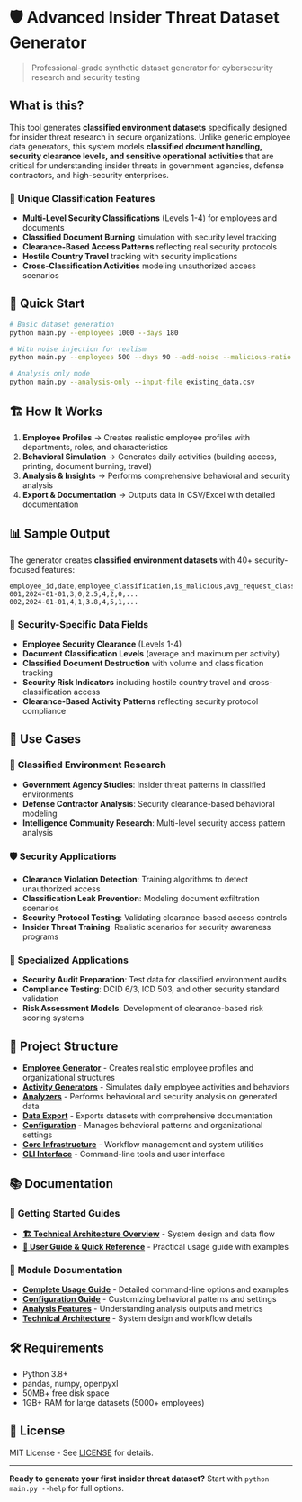 # 🛡️ Advanced Insider Threat Dataset Generator

> Professional-grade synthetic dataset generator for cybersecurity research and security testing

## What is this?

This tool generates **classified environment datasets** specifically designed for insider threat research in secure organizations. Unlike generic employee data generators, this system models **classified document handling, security clearance levels, and sensitive operational activities** that are critical for understanding insider threats in government agencies, defense contractors, and high-security enterprises.

### 🔐 **Unique Classification Features**
- **Multi-Level Security Classifications** (Levels 1-4) for employees and documents
- **Classified Document Burning** simulation with security level tracking
- **Clearance-Based Access Patterns** reflecting real security protocols
- **Hostile Country Travel** tracking with security implications
- **Cross-Classification Activities** modeling unauthorized access scenarios

## 🚀 Quick Start

```bash
# Basic dataset generation
python main.py --employees 1000 --days 180

# With noise injection for realism
python main.py --employees 500 --days 90 --add-noise --malicious-ratio 0.08

# Analysis only mode
python main.py --analysis-only --input-file existing_data.csv
```

## 🏗️ How It Works

1. **Employee Profiles** → Creates realistic employee profiles with departments, roles, and characteristics
2. **Behavioral Simulation** → Generates daily activities (building access, printing, document burning, travel)
3. **Analysis & Insights** → Performs comprehensive behavioral and security analysis
4. **Export & Documentation** → Outputs data in CSV/Excel with detailed documentation

## 📊 Sample Output

The generator creates **classified environment datasets** with 40+ security-focused features:

```csv
employee_id,date,employee_classification,is_malicious,avg_request_classification,max_request_classification,num_burn_requests,hostile_country_trip,...
001,2024-01-01,3,0,2.5,4,2,0,...
002,2024-01-01,4,1,3.8,4,5,1,...
```

### 🔐 **Security-Specific Data Fields**
- **Employee Security Clearance** (Levels 1-4)
- **Document Classification Levels** (average and maximum per activity)
- **Classified Document Destruction** with volume and classification tracking
- **Security Risk Indicators** including hostile country travel and cross-classification access
- **Clearance-Based Activity Patterns** reflecting security protocol compliance

## 🎯 Use Cases

### 🔬 **Classified Environment Research**
- **Government Agency Studies**: Insider threat patterns in classified environments
- **Defense Contractor Analysis**: Security clearance-based behavioral modeling
- **Intelligence Community Research**: Multi-level security access pattern analysis

### 🛡️ **Security Applications**
- **Clearance Violation Detection**: Training algorithms to detect unauthorized access
- **Classification Leak Prevention**: Modeling document exfiltration scenarios
- **Security Protocol Testing**: Validating clearance-based access controls
- **Insider Threat Training**: Realistic scenarios for security awareness programs

### 💼 **Specialized Applications**
- **Security Audit Preparation**: Test data for classified environment audits
- **Compliance Testing**: DCID 6/3, ICD 503, and other security standard validation
- **Risk Assessment Models**: Development of clearance-based risk scoring systems

## 📁 Project Structure

- **[Employee Generator](employee_generator/)** - Creates realistic employee profiles and organizational structures
- **[Activity Generators](activity_generators/)** - Simulates daily employee activities and behaviors
- **[Analyzers](analyzers/)** - Performs behavioral and security analysis on generated data
- **[Data Export](data_exporter/)** - Exports datasets with comprehensive documentation
- **[Configuration](config/)** - Manages behavioral patterns and organizational settings
- **[Core Infrastructure](core/)** - Workflow management and system utilities
- **[CLI Interface](cli/)** - Command-line tools and user interface

## 📚 Documentation

### 📖 **Getting Started Guides**
- **[🏗️ Technical Architecture Overview](TECHNICAL_OVERVIEW.md)** - System design and data flow
- **[📖 User Guide & Quick Reference](USER_GUIDE.md)** - Practical usage guide with examples

### 🔧 **Module Documentation**
- **[Complete Usage Guide](cli/README.md)** - Detailed command-line options and examples
- **[Configuration Guide](config/README.md)** - Customizing behavioral patterns and settings
- **[Analysis Features](analyzers/README.md)** - Understanding analysis outputs and metrics
- **[Technical Architecture](core/README.md)** - System design and workflow details

## 🛠️ Requirements

- Python 3.8+
- pandas, numpy, openpyxl
- 50MB+ free disk space
- 1GB+ RAM for large datasets (5000+ employees)

## 📄 License

MIT License - See [LICENSE](LICENSE) for details.

---

**Ready to generate your first insider threat dataset?** Start with `python main.py --help` for full options.
